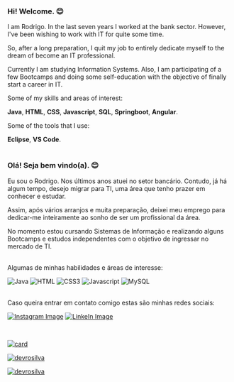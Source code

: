 ### Hi! Welcome. :blush:

I am Rodrigo. In the last seven years I worked at the bank sector. However, I've been wishing to work with IT for quite some time.

So, after a long preparation, I quit my job to entirely dedicate myself to the dream of become an IT professional.

Currently I am studying Information Systems. Also, I am participating of a few Bootcamps and doing some self-education with the objective of finally start a career in IT.  

Some of my skills and areas of interest:  

**Java**, **HTML**, **CSS**, **Javascript**, **SQL**, **Springboot**, **Angular**.  

Some of the tools that I use:  

**Eclipse**, **VS Code**.  
<br>

### Olá! Seja bem vindo(a). :blush:  

Eu sou o Rodrigo. Nos últimos anos atuei no setor bancário. Contudo, já há algum tempo, desejo migrar para TI, uma área que tenho prazer em conhecer e estudar.  

Assim, após vários arranjos e muita preparação, deixei meu emprego para dedicar-me inteiramente ao sonho de ser um profissional da área.  

No momento estou cursando Sistemas de Informação e realizando alguns Bootcamps e estudos independentes com o objetivo de ingressar no mercado de TI.  

<br>
Algumas de minhas habilidades e áreas de interesse:  

![Java](https://img.shields.io/badge/Java-ED8B00?style=for-the-badge&logo=java&logoColor=white) 
![HTML](https://img.shields.io/badge/HTML-239120?style=for-the-badge&logo=html5&logoColor=white) 
![CSS3](https://img.shields.io/badge/CSS3-1572B6?style=for-the-badge&logo=css3&logoColor=white) 
![Javascript](https://img.shields.io/badge/JavaScript-F7DF1E?style=for-the-badge&logo=javascript&logoColor=black)
![MySQL](https://img.shields.io/badge/MySQL-00000F?style=for-the-badge&logo=mysql&logoColor=white)  

<br>
Caso queira entrar em contato comigo estas são minhas redes sociais:  

[![Instagram Image](https://img.shields.io/badge/Instagram-E4405F?style=for-the-badge&logo=instagram&logoColor=white)](https://www.instagram.com/rodrigo.rsilva34/) [![LinkeIn Image](https://img.shields.io/badge/LinkedIn-0077B5?style=for-the-badge&logo=linkedin&logoColor=white)](https://www.linkedin.com/in/rodrigo-rodrigues1986/)  

<br>  

[![card](https://github-readme-stats.vercel.app/api?username=devrosilva&theme=default)](https://github.com/devrosilva/)  
  
[![devrosilva](https://github-readme-stats.vercel.app/api/top-langs/?username=devrosilva&hide=html&layout=compact&theme=default)](https://github.com/devrosilva/)

  
[![devrosilva](https://github-readme-stats.vercel.app/api/top-langs/?username=devrosilva&hide=html&layout=compact&theme=default)](https://github.com/devrosilva/)
